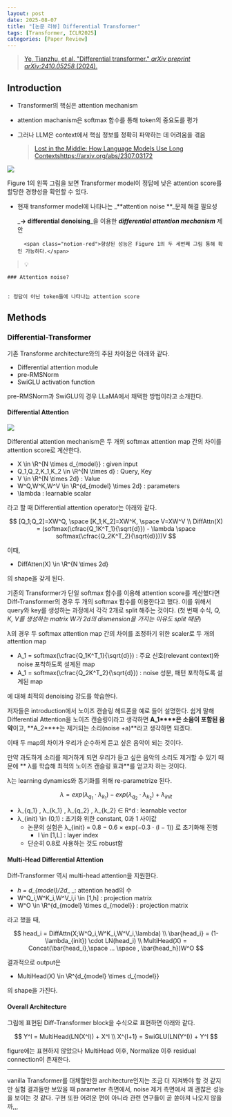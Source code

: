 ```yaml
---
layout: post
date: 2025-08-07
title: "[논문 리뷰] Differential Transformer"
tags: [Transformer, ICLR2025]
categories: [Paper Review]
---
```


> [Ye, Tianzhu, et al. "Differential transformer." ](https://arxiv.org/abs/2410.05258)[_arXiv preprint arXiv:2410.05258_](https://arxiv.org/abs/2410.05258)[ (2024).](https://arxiv.org/abs/2410.05258)



## Introduction

- Transformer의 핵심은 attention mechanism
- attention machanism은 softmax 함수를 통해 token의 중요도를 평가
- 그러나 LLM은 context에서 핵심 정보를 정확히 파악하는 데 어려움을 겪음

	> [Lost in the Middle: How Language Models Use Long Contextshttps://arxiv.org/abs/2307.03172](https://arxiv.org/abs/2307.03172)


![](https://prod-files-secure.s3.us-west-2.amazonaws.com/542b861c-36a8-4051-84e5-8804b6728dba/9083ea56-691a-4752-ae26-47f403431ac8/image.png?X-Amz-Algorithm=AWS4-HMAC-SHA256&X-Amz-Content-Sha256=UNSIGNED-PAYLOAD&X-Amz-Credential=ASIAZI2LB466UICJL56U%2F20250904%2Fus-west-2%2Fs3%2Faws4_request&X-Amz-Date=20250904T230108Z&X-Amz-Expires=3600&X-Amz-Security-Token=IQoJb3JpZ2luX2VjEP7%2F%2F%2F%2F%2F%2F%2F%2F%2F%2FwEaCXVzLXdlc3QtMiJIMEYCIQC2x7d8KAF8jY58E4jcKAyNi4paxGcO1pPUF0KHDoDR3QIhAN6c5TDKz8cGJdF7FrYQ2ggByKRiNwE%2FwGBumEuyiu5VKv8DCGcQABoMNjM3NDIzMTgzODA1IgyjjBzc42xap6VjTHMq3AMLyy%2F05impnwOMuvlw1r1ape7a9QklxVh6N2PDQ3srwty7AWnCNpFUUkS5eZYC2pJ%2Bvi0pNeBgOUtZ2NyJ0J76S0BtIbup1Edm%2B%2Fm2xN%2F8ZKuNam8O5cWfHwO7z27LIs1FPBLEEKUehb1R%2BQopyn11ZIdWJ6L4kU%2BpNOga8R%2BRMTt6pmpVQRlgHjXBJfP%2FG2UTPX3rODBy4kFePpldDRNRUnYzWU5gsuhxxrf7Sn4Z7r0yihjUBC71S8VJL%2BxGBUIF6snqQvVdvrmsXAdDuCutIkP9B42EGcGnZTk24iXNyf1%2BXqt7t7bhOsl%2BTnfUBo7CSydZi9ZxmhnwgkYmkq6hPcUOV4Vw10%2F8mKAQB%2BDPGhiczWTXzYPpbhcJj7n0TPlgZkb2VhU%2FnTVC3Y6aPAVQ82ofFIgnxoVpV9lL1KJyc%2FKg0dxjCwEGhFHCBFYNDvKlEmxUDBYWBbFT8%2FYEVkP%2FC7Ly%2BVgd%2FYCbwGWytKsZ1HTJYxLoMTF91febE4aTL%2FPir9YUCi2sWYdSsu5W4VsFK%2F26YCwBPLTTqlTSTfIRaBuguCAQwSY61BmNpn7dHFAvtnxOwGM12DHMNM7q8tmh37g5obbbreurlC%2FN0df6xrOkRs9xbzorb%2BmB3zCxnOjFBjqkAbHGRq8tEAUAh6Q2MUSYfU3KL%2FMIOmbB4Z%2BVLxkoanLKnTT649qQG3VPRpVIfzqQs31kTAjHwU1sWVrJj9FUZSVhrd9MeAlm9OtBrWfHJt8SdsKxlsa3pPGc6qjlfCVYdA1ndeNF2YnW7oaU%2FZLYV09cJOS7wXhHi6n9%2BKKlbHnxo010ng0sU9g%2BpgQdUnyGzBmnf17wa33qD4LKGekL627kRS9g&X-Amz-Signature=c6cc4d613afb5b0fcb55f5a1b1ffc657d54e550fd37c98dcd1bb72502cf911c2&X-Amz-SignedHeaders=host&x-amz-checksum-mode=ENABLED&x-id=GetObject)


Figure 1의 왼쪽 그림을 보면 Transformer model이 정답에 낮은 attention score를 할당한 경향성을 확인할 수 있다.

- 현재 transformer model에 나타나는 _**attention noise **_문제 해결 필요성

	_**→ differential denoising**_을 이용한 _**differential attention mechanism**_ 제안


		<span class="notion-red">향상된 성능은 Figure 1의 두 세번째 그림 통해 확인 가능하다.</span>


> 💡 


	### Attention noise?


	: 정답이 아닌 token들에 나타나는 attention score



## Methods



### Differential-Transformer


기존 Transforme architecture와의 주된 차이점은 아래와 같다.

- Differential attention module
- pre-RMSNorm
- SwiGLU activation function

pre-RMSNorm과 SwiGLU의 경우 LLaMA에서 채택한 방법이라고 소개한다.



#### Differential Attention


![](https://prod-files-secure.s3.us-west-2.amazonaws.com/542b861c-36a8-4051-84e5-8804b6728dba/116d70b2-1963-4810-9167-f4c7d8a06e8f/image.png?X-Amz-Algorithm=AWS4-HMAC-SHA256&X-Amz-Content-Sha256=UNSIGNED-PAYLOAD&X-Amz-Credential=ASIAZI2LB466UICJL56U%2F20250904%2Fus-west-2%2Fs3%2Faws4_request&X-Amz-Date=20250904T230108Z&X-Amz-Expires=3600&X-Amz-Security-Token=IQoJb3JpZ2luX2VjEP7%2F%2F%2F%2F%2F%2F%2F%2F%2F%2FwEaCXVzLXdlc3QtMiJIMEYCIQC2x7d8KAF8jY58E4jcKAyNi4paxGcO1pPUF0KHDoDR3QIhAN6c5TDKz8cGJdF7FrYQ2ggByKRiNwE%2FwGBumEuyiu5VKv8DCGcQABoMNjM3NDIzMTgzODA1IgyjjBzc42xap6VjTHMq3AMLyy%2F05impnwOMuvlw1r1ape7a9QklxVh6N2PDQ3srwty7AWnCNpFUUkS5eZYC2pJ%2Bvi0pNeBgOUtZ2NyJ0J76S0BtIbup1Edm%2B%2Fm2xN%2F8ZKuNam8O5cWfHwO7z27LIs1FPBLEEKUehb1R%2BQopyn11ZIdWJ6L4kU%2BpNOga8R%2BRMTt6pmpVQRlgHjXBJfP%2FG2UTPX3rODBy4kFePpldDRNRUnYzWU5gsuhxxrf7Sn4Z7r0yihjUBC71S8VJL%2BxGBUIF6snqQvVdvrmsXAdDuCutIkP9B42EGcGnZTk24iXNyf1%2BXqt7t7bhOsl%2BTnfUBo7CSydZi9ZxmhnwgkYmkq6hPcUOV4Vw10%2F8mKAQB%2BDPGhiczWTXzYPpbhcJj7n0TPlgZkb2VhU%2FnTVC3Y6aPAVQ82ofFIgnxoVpV9lL1KJyc%2FKg0dxjCwEGhFHCBFYNDvKlEmxUDBYWBbFT8%2FYEVkP%2FC7Ly%2BVgd%2FYCbwGWytKsZ1HTJYxLoMTF91febE4aTL%2FPir9YUCi2sWYdSsu5W4VsFK%2F26YCwBPLTTqlTSTfIRaBuguCAQwSY61BmNpn7dHFAvtnxOwGM12DHMNM7q8tmh37g5obbbreurlC%2FN0df6xrOkRs9xbzorb%2BmB3zCxnOjFBjqkAbHGRq8tEAUAh6Q2MUSYfU3KL%2FMIOmbB4Z%2BVLxkoanLKnTT649qQG3VPRpVIfzqQs31kTAjHwU1sWVrJj9FUZSVhrd9MeAlm9OtBrWfHJt8SdsKxlsa3pPGc6qjlfCVYdA1ndeNF2YnW7oaU%2FZLYV09cJOS7wXhHi6n9%2BKKlbHnxo010ng0sU9g%2BpgQdUnyGzBmnf17wa33qD4LKGekL627kRS9g&X-Amz-Signature=6c51a81bdd200d471ff74423d410ac6fd52295d0a02d302f34d472b9d0c1d6b9&X-Amz-SignedHeaders=host&x-amz-checksum-mode=ENABLED&x-id=GetObject)


Differential attention mechanism은 두 개의 softmax attention map 간의 차이를 attention score로 계산한다.

- X \in \R^{N \times d\_{model}} : given input
- Q\_1,Q\_2,K\_1,K\_2 \in \R^{N \times d} : Query, Key
- V \in \R^{N \times 2d} : Value
- W^Q,W^K,W^V \in \R^{d\_{model} \times 2d} : parameters
- \lambda : learnable scalar

라고 할 때 Differential attention operator는 아래와 같다.


$$
[Q_1;Q_2]=XW^Q, \space [K_1;K_2]=XW^K, \space V=XW^V \\
DiffAttn(X) = (softmax(\cfrac{Q_1K^T_1}{\sqrt{d}}) - \lambda \space softmax(\cfrac{Q_2K^T_2}{\sqrt{d}}))V
$$


이때,

- DiffAtten(X) \in \R^{N \times 2d}

의 shape을 갖게 된다.


기존의 Transformer가 단일 softmax 함수를 이용해 attention score를 계산했다면 Diff-Transformer의 경우 두 개의 softmax 함수를 이용한다고 했다. 이를 위해서 query와 key를 생성하는 과정에서 각각 2개로 split 해주는 것이다. <span class="notion-red">(첫 번째 수식, </span><span class="notion-red">_Q, K, V를 생성하는 matrix W가 2d의 dismension을 가지는 이유도 split 때문_</span><span class="notion-red">)</span>


 λ의 경우 두 softmax attention map 간의 차이를 조정하기 위한 scaler로 두 개의 attention map

- A\_1 = softmax(\cfrac{Q\_1K^T\_1}{\sqrt{d}}) : 주요 신호(relevant context)와 noise 포착하도록 설계된 map
- A\_1 = softmax(\cfrac{Q\_2K^T\_2}{\sqrt{d}}) : noise 성분, 패턴 포착하도록 설계된 map 

에 대해 최적의 denoising 강도를 학습한다.


저자들은 introduction에서 노이즈 캔슬링 헤드폰을 예로 들어 설명한다. 쉽게 말해 Differential Attention을 노이즈 캔슬링이라고 생각하면 **A\_1****은 소음이 포함된 음악**이고, **A\_2****는 제거되는 소리(noise +a)**라고 생각하면 되겠다. 


이때 두 map의 차이가 우리가 순수하게 듣고 싶은 음악이 되는 것이다. 


만약 과도하게 소리를 제거하게 되면 우리가 듣고 싶은 음악의 소리도 제거할 수 있기 때문에 ** λ를 학습해 최적의 노이즈 캔슬링 효과**를 얻고자 하는 것이다.


λ는 learning dynamics와 동기화를 위해 re-parametrize 된다.


$$
\lambda = exp(\lambda_{q_1} \cdot \lambda_{k_1}) - exp(\lambda_{q_2} \cdot \lambda_{k_2}) + \lambda_{init}
$$

- λ\_{q\_1} , λ\_{k\_1} , λ\_{q\_2} , λ\_{k\_2} ∈ R^d : learnable vector
- λ\_{init} \in (0,1) : 초기화 위한 constant, 0과 1 사이값
	- 논문의 실험은 λ\_{init} = 0.8 − 0.6 × exp(−0.3 · (l − 1)) 로 초기화해 진행
		- l \in [1,L] : layer index
	- 단순히 0.8로 사용하는 것도 robust함


#### **Multi-Head Differential Attention**


Diff-Transformer 역시 multi-head attention을 지원한다.

- _h = d\_{model}/2d__ _: attention head의 수
- W^Q\_i,W^K\_i,W^V\_i,i \in [1,h] : projection matrix
- W^O \in \R^{d\_{model} \times d\_{model}} : projection matrix

라고 했을 때,


$$
head_i = DiffAttn(X;W^Q_i,W^K_i,W^V_i,\lambda) \\
\bar{head_i} = (1-\lambda_{init}) \cdot LN(head_i) \\
MultiHead(X) = Concat(\bar{head_i},\space ... \space , \bar{head_h})W^O
$$


결과적으로 output은

- MultiHead(X) \in \R^{d\_{model} \times d\_{model}}

의 shape을 가진다.



#### Overall Architecture


그림에 표현된 Diff-Transformer block을 수식으로 표현하면 아래와 같다.


$$
Y^l = MultiHead(LN(X^l)) + X^l \\
X^{l+1} = SwiGLU(LN(Y^l)) + Y^l
$$


figure에는 표현하지 않았으나 MultiHead 이후, Normalize 이후 residual connection이 존재한다.


---


vanilla Transformer를 대체할만한 architecture인지는 조금 더 지켜봐야 할 것 같지만 실험 결과들만 보았을 때 parameter 측면에서, noise 제거 측면에서 꽤 괜찮은 성능을 보이는 것 같다. 구현 또한 어려운 편이 아니라 관련 연구들이 곧 쏟아져 나오지 않을까,,,

